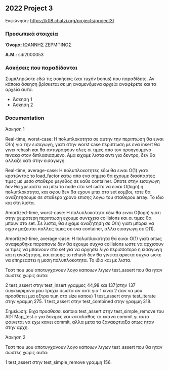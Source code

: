 ## 2022 Project 3

Εκφώνηση: https://k08.chatzi.org/projects/project3/


### Προσωπικά στοιχεία

__Όνομα__: ΙΩΑΝΝΗΣ ΖΕΡΜΠΙΝΟΣ

__Α.Μ.__: sdi2000053

### Ασκήσεις που παραδίδονται

Συμπληρώστε εδώ τις ασκήσεις (και τυχόν bonus) που παραδίδετε. Αν κάποια άσκηση
βρίσκεται σε μη αναμενόμενα αρχεία αναφέρετε και τα αρχεία αυτά.

- Άσκηση 1
- Άσκηση 2

### Documentation

Άσκηση 1

Real-time, worst-case: Η πολυπλοκοτητα σε αυτην την περιπτωση θα ειναι Ο(n) για την εισαγωγη, γιατι στην worst case περίπτωση με ενα insert θα γινει rehash και θα αντιγραφουν ολες οι τιμες απο τον προηγουμενο πινακα στον διπλασιασμενο. Αμα ειχαμε λιστα αντι για δεντρο, δεν θα αλλαζε κατι στην εισαγωγη.

Real-time, average-case: Η πολυπλοκοτητες εδω θα ειναι Ο(1) γιατι κρατώντας το load_factor κατω απο ενα σημειο θα εχουμε διασπαρτες τιμες με μεσο σταθερο μεγεθος σε καθε container. Οποτε στην εισαγωγη δεν θα χρειαστει να μπει το node στο set ωστε να ειναι O(logn) η πολυπλοκοτητα, και αφου δεν θα εχουν μπει στο set κομβοι, τοτε θα αναζητησουμε σε σταθερο χρονο επισης λογω του σταθερου array. Το ιδιο και στη λιστα.

Amortized-time, worst-case: Η πολυπλοκοτητα εδω θα ειναι O(logn) γιατι στην χειροτερη περιπτωση εχουμε συνεχεια collisions και οι τιμες θα μπουν στο set. Σε λιστα, θα ειχαμε αναζητηση σε Ο(n) γιατι μπορει να ειχαν μαζευτει πολλες τιμες σε ενα container, αλλα εισαγωγη σε Ο(1).

Amortized-time, average-case: Η πολυπλοκοτητα θα ειναι O(1) γιατι οπως αναφερθηκε παραπανω δεν θα εχουμε συχνα collisions ωστε να αρχισουν οι τιμες να μπαινουν στο set για να αργησει λιγο περισσοτερο η εισαγωγη και η αναζητηση, και επισης το rehash δεν θα γινεται αρκετα συχνα ωστε να επηρεαστει η μεση πολυπλοκοτητα. Το ιδιο και με λιστα.


Τεστ που μου αποτυγχανουν λογο καποιων λιγων test_assert που θα ηταν σωστες χωρις αυτα: 

2 test_assert στην test_insert γραμμες 44,98 και 137(στην 137 συγκεκριμενα μου τρεχει σωστα αν αντι για 1 ειναι 2 σαν να μου προσθετει μια εξτρα τιμη στο size καπου)
1 test_assert στην test_iterate στην γραμμη 275.
1 test_assert στην test_combined στην γραμμη 318.
                            

Σημείωση: Ειχα προσθεσει καποια test_assert στην test_simple_remove του ADTMap_test.c για δοκιμες και καταλαθος τα εκανα commit γι αυτο φαινεται να εχω κανει commit, αλλα μετα τα ξαναεφτιαξα οπως ηταν στην αρχη.


Άσκηση 2


Τεστ που μου αποτυγχανουν λογο καποιων λιγων test_assert που θα ηταν σωστες χωρις αυτα: 

1 test_assert στην test_simple_remove γραμμη 156.
